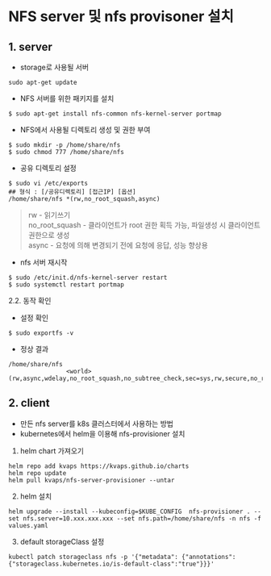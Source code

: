 # NFS server 및 nfs provisoner 설치

## 1. server
- storage로 사용될 서버

```
sudo apt-get update
```
-   NFS 서버를 위한 패키지를 설치
```
$ sudo apt-get install nfs-common nfs-kernel-server portmap

```
-   NFS에서 사용될 디렉토리 생성 및 권한 부여

```
$ sudo mkdir -p /home/share/nfs
$ sudo chmod 777 /home/share/nfs

```

-   공유 디렉토리 설정

```
$ sudo vi /etc/exports
## 형식 : [/공유디렉토리] [접근IP] [옵션]
/home/share/nfs *(rw,no_root_squash,async)
```

> rw - 읽기쓰기  
> no_root_squash - 클라이언트가 root 권한 획득 가능, 파일생성 시 클라이언트 권한으로 생성  
> async - 요청에 의해 변경되기 전에 요청에 응답, 성능 향상용

-   nfs 서버 재시작
```
$ sudo /etc/init.d/nfs-kernel-server restart
$ sudo systemctl restart portmap

```

2.2. 동작 확인

-   설정 확인

```
$ sudo exportfs -v

```

-   정상 결과

```
/home/share/nfs
                <world>(rw,async,wdelay,no_root_squash,no_subtree_check,sec=sys,rw,secure,no_root_squash,no_all_squash)
```


## 2. client
- 만든 nfs server를 k8s 클러스터에서 사용하는 방법
- kubernetes에서 helm을 이용해 nfs-provisioner 설치

1. helm chart 가져오기
```
helm repo add kvaps https://kvaps.github.io/charts
helm repo update
helm pull kvaps/nfs-server-provisioner --untar
```
2. helm 설치
```
helm upgrade --install --kubeconfig=$KUBE_CONFIG  nfs-provisioner . --set nfs.server=10.xxx.xxx.xxx --set nfs.path=/home/share/nfs -n nfs -f values.yaml
```
3. default storageClass 설정
```
kubectl patch storageclass nfs -p '{"metadata": {"annotations":{"storageclass.kubernetes.io/is-default-class":"true"}}}'
```
